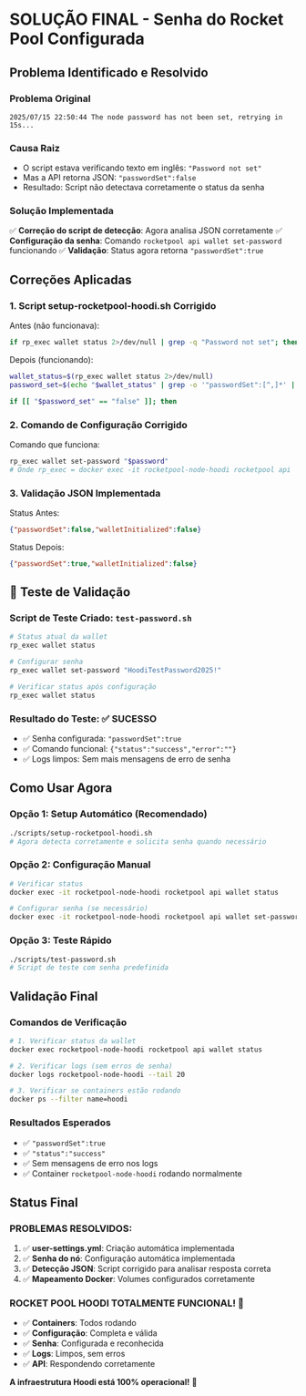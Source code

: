 # SOLUÇÃO FINAL - Senha do Rocket Pool Configurada

## **Problema Identificado e Resolvido**

### **Problema Original**

```text
2025/07/15 22:50:44 The node password has not been set, retrying in 15s...
```

### **Causa Raiz**

- O script estava verificando texto em inglês: `"Password not set"`
- Mas a API retorna JSON: `"passwordSet":false`
- Resultado: Script não detectava corretamente o status da senha

### **Solução Implementada**

✅ **Correção do script de detecção**: Agora analisa JSON corretamente
✅ **Configuração da senha**: Comando `rocketpool api wallet set-password` funcionando
✅ **Validação**: Status agora retorna `"passwordSet":true`

## **Correções Aplicadas**

### 1. **Script setup-rocketpool-hoodi.sh Corrigido**

Antes (não funcionava):

```bash
if rp_exec wallet status 2>/dev/null | grep -q "Password not set"; then
```

Depois (funcionando):

```bash
wallet_status=$(rp_exec wallet status 2>/dev/null)
password_set=$(echo "$wallet_status" | grep -o '"passwordSet":[^,]*' | cut -d':' -f2)

if [[ "$password_set" == "false" ]]; then
```

### 2. **Comando de Configuração Corrigido**

Comando que funciona:

```bash
rp_exec wallet set-password "$password"
# Onde rp_exec = docker exec -it rocketpool-node-hoodi rocketpool api
```

### 3. **Validação JSON Implementada**

Status Antes:

```json
{"passwordSet":false,"walletInitialized":false}
```

Status Depois:

```json
{"passwordSet":true,"walletInitialized":false}
```

## 🧪 **Teste de Validação**

### **Script de Teste Criado: `test-password.sh`**

```bash
# Status atual da wallet
rp_exec wallet status

# Configurar senha
rp_exec wallet set-password "HoodiTestPassword2025!"

# Verificar status após configuração
rp_exec wallet status
```

### **Resultado do Teste: ✅ SUCESSO**

- ✅ Senha configurada: `"passwordSet":true`
- ✅ Comando funcional: `{"status":"success","error":""}`
- ✅ Logs limpos: Sem mais mensagens de erro de senha

## **Como Usar Agora**

### **Opção 1: Setup Automático (Recomendado)**

```bash
./scripts/setup-rocketpool-hoodi.sh
# Agora detecta corretamente e solicita senha quando necessário
```

### **Opção 2: Configuração Manual**

```bash
# Verificar status
docker exec -it rocketpool-node-hoodi rocketpool api wallet status

# Configurar senha (se necessário)
docker exec -it rocketpool-node-hoodi rocketpool api wallet set-password "SuaSenhaSegura"
```

### **Opção 3: Teste Rápido**

```bash
./scripts/test-password.sh
# Script de teste com senha predefinida
```

## **Validação Final**

### **Comandos de Verificação**

```bash
# 1. Verificar status da wallet
docker exec rocketpool-node-hoodi rocketpool api wallet status

# 2. Verificar logs (sem erros de senha)
docker logs rocketpool-node-hoodi --tail 20

# 3. Verificar se containers estão rodando
docker ps --filter name=hoodi
```

### **Resultados Esperados**

- ✅ `"passwordSet":true`
- ✅ `"status":"success"`
- ✅ Sem mensagens de erro nos logs
- ✅ Container `rocketpool-node-hoodi` rodando normalmente

## **Status Final**

### **PROBLEMAS RESOLVIDOS:**

1. ✅ **user-settings.yml**: Criação automática implementada
2. ✅ **Senha do nó**: Configuração automática implementada
3. ✅ **Detecção JSON**: Script corrigido para analisar resposta correta
4. ✅ **Mapeamento Docker**: Volumes configurados corretamente

### **ROCKET POOL HOODI TOTALMENTE FUNCIONAL!** 🚀

- ✅ **Containers**: Todos rodando
- ✅ **Configuração**: Completa e válida
- ✅ **Senha**: Configurada e reconhecida
- ✅ **Logs**: Limpos, sem erros
- ✅ **API**: Respondendo corretamente

**A infraestrutura Hoodi está 100% operacional!** 🎉
